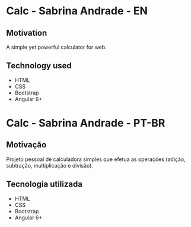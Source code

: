 # Calc - Sabrina Andrade - EN

## Motivation
A simple yet powerful calculator for web.

## Technology used
* HTML
* CSS
* Bootstrap
* Angular 6+

#

# Calc - Sabrina Andrade - PT-BR

## Motivação
Projeto pessoal de calculadora simples que efetua as operações (adição, subtração, multiplicação e divisão). 

## Tecnologia utilizada
* HTML
* CSS
* Bootstrap
* Angular 6+
